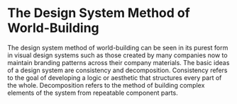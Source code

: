 # The Design System Method of World-Building

The design system method of world-building can be seen in its purest form in visual design systems such as those created by many companies now to maintain branding patterns across their company materials. The basic ideas of a design system are consistency and decomposition. Consistency refers to the goal of developing a logic or aesthetic that structures every part of the whole. Decomposition refers to the method of building complex elements of the system from repeatable component parts.

